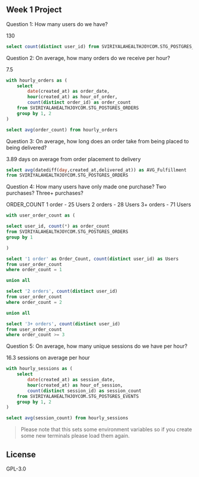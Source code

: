 ## Week 1 Project

Question 1: How many users do we have?

130

```sql
select count(distinct user_id) from SVIRIYALAHEALTHJOYCOM.STG_POSTGRES_USERS;
```

Question 2: On average, how many orders do we receive per hour?

7.5

```sql
with hourly_orders as (
    select
        date(created_at) as order_date,
        hour(created_at) as hour_of_order,
        count(distinct order_id) as order_count
    from SVIRIYALAHEALTHJOYCOM.STG_POSTGRES_ORDERS
    group by 1, 2
)

select avg(order_count) from hourly_orders
```
Question 3: On average, how long does an order take from being placed to being delivered?

3.89 days on average from order placement to delivery

```sql
select avg(datediff(day,created_at,delivered_at)) as AVG_Fulfillment
from SVIRIYALAHEALTHJOYCOM.STG_POSTGRES_ORDERS
```
Question 4: How many users have only made one purchase? Two purchases? Three+ purchases?

ORDER_COUNT	
1 order - 25 Users
2 orders -	28 Users
3+ orders -	71 Users

```sql
with user_order_count as (

select user_id, count(*) as order_count
from SVIRIYALAHEALTHJOYCOM.STG_POSTGRES_ORDERS
group by 1

)

select '1 order' as Order_Count, count(distinct user_id) as Users
from user_order_count
where order_count = 1

union all

select '2 orders', count(distinct user_id)
from user_order_count
where order_count = 2

union all

select '3+ orders', count(distinct user_id)
from user_order_count
where order_count >= 3
```
Question 5: On average, how many unique sessions do we have per hour?

16.3 sessions on average per hour

```sql
with hourly_sessions as (
    select
        date(created_at) as session_date,
        hour(created_at) as hour_of_session,
        count(distinct session_id) as session_count
    from SVIRIYALAHEALTHJOYCOM.STG_POSTGRES_EVENTS
    group by 1, 2
)

select avg(session_count) from hourly_sessions
```

> Please note that this sets some environment variables so if you create some new terminals please load them again.

## License
GPL-3.0

